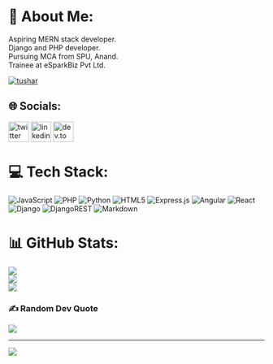 # 💫 About Me:
Aspiring MERN stack developer.<br>Django and PHP developer.<br>Pursuing MCA from SPU, Anand.<br>Trainee at eSparkBiz Pvt Ltd.


<p align="left"> <a href="https://github.com/ryo-ma/github-profile-trophy"><img src="https://github-profile-trophy.vercel.app/?username=tushar24081" alt="tushar" /></a> </p>

## 🌐 Socials:
<a href="https://twitter.com/tushahar" target="blank"><img align="center" src="https://user-images.githubusercontent.com/38852691/205425119-c161bddb-3288-44dd-b835-2386760c058b.png" alt="twitter" height="40" width="40" /></a>
<a href="https://linkedin.com/in/tushar-rupani-0a594b1a0" target="blank"><img align="center" src="https://user-images.githubusercontent.com/38852691/205425162-21bc0f6f-f860-48a8-8fbb-fe53b4ae7240.png" alt="linkedin" height="40" width="40" /></a>
<a href="https://hashnode.com/@tushar2408" target="blank"><img align="center" src="https://external-content.duckduckgo.com/iu/?u=https%3A%2F%2Fcdn.svarun.dev%2Fcommon%2Fhashnode%2Ficon.png&f=1&nofb=1&ipt=8c15a2cc22391ff5f4e80ecdcf52f4f1a9efa8da2ecfee3b935901d743e12fbc&ipo=images" alt="dev.to" height="40" width="40" /></a>

# 💻 Tech Stack:
![JavaScript](https://img.shields.io/badge/javascript-%23323330.svg?style=plastic&logo=javascript&logoColor=%23F7DF1E) ![PHP](https://img.shields.io/badge/php-%23777BB4.svg?style=plastic&logo=php&logoColor=white) ![Python](https://img.shields.io/badge/python-3670A0?style=plastic&logo=python&logoColor=ffdd54) ![HTML5](https://img.shields.io/badge/html5-%23E34F26.svg?style=plastic&logo=html5&logoColor=white) ![Express.js](https://img.shields.io/badge/express.js-%23404d59.svg?style=plastic&logo=express&logoColor=%2361DAFB) ![Angular](https://img.shields.io/badge/angular-%23DD0031.svg?style=plastic&logo=angular&logoColor=white) ![React](https://img.shields.io/badge/react-%2320232a.svg?style=plastic&logo=react&logoColor=%2361DAFB) ![Django](https://img.shields.io/badge/django-%23092E20.svg?style=plastic&logo=django&logoColor=white) ![DjangoREST](https://img.shields.io/badge/DJANGO-REST-ff1709?style=plastic&logo=django&logoColor=white&color=ff1709&labelColor=gray) ![Markdown](https://img.shields.io/badge/markdown-%23000000.svg?style=plastic&logo=markdown&logoColor=white)
# 📊 GitHub Stats:
![](https://github-readme-stats.vercel.app/api?username=tushar24081&theme=synthwave&hide_border=false&include_all_commits=true&count_private=true)<br/>
![](https://github-readme-streak-stats.herokuapp.com/?user=tushar24081&theme=synthwave&hide_border=false)<br/>
![](https://github-readme-stats.vercel.app/api/top-langs/?username=tushar24081&theme=synthwave&hide_border=false&include_all_commits=true&count_private=true&layout=compact)

### ✍️ Random Dev Quote
![](https://quotes-github-readme.vercel.app/api?type=horizontal&theme=radical)

---
[![](https://visitcount.itsvg.in/api?id=tushar24081&icon=0&color=6)](https://visitcount.itsvg.in)

<!-- Proudly created with GPRM ( https://gprm.itsvg.in ) -->
